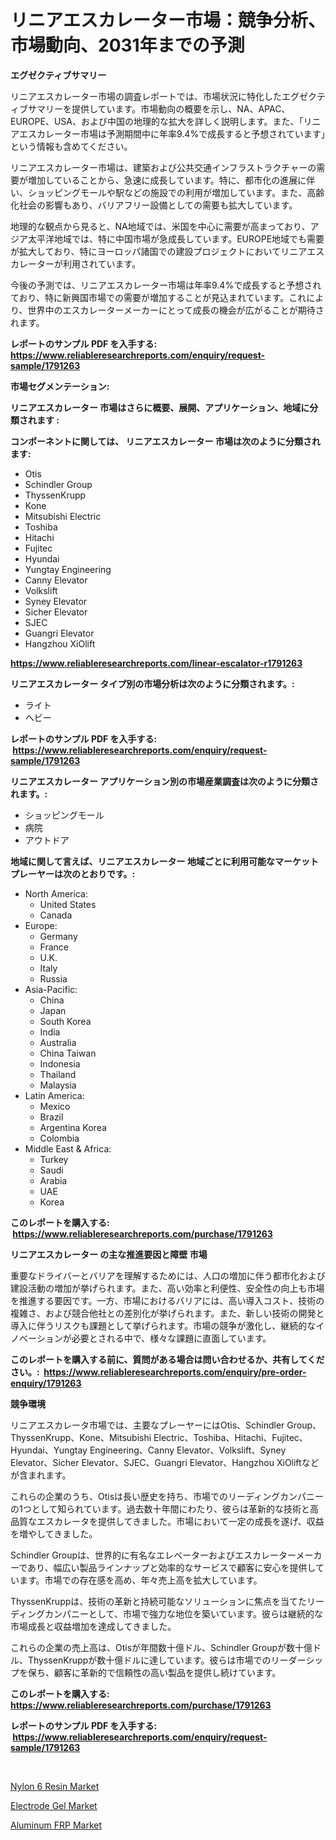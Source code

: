 <p><h1>リニアエスカレーター市場：競争分析、市場動向、2031年までの予測</h1></p><p><strong>エグゼクティブサマリー</strong></p>
<p><p>リニアエスカレーター市場の調査レポートでは、市場状況に特化したエグゼクティブサマリーを提供しています。市場動向の概要を示し、NA、APAC、EUROPE、USA、および中国の地理的な拡大を詳しく説明します。また、「リニアエスカレーター市場は予測期間中に年率9.4%で成長すると予想されています」という情報も含めてください。</p><p>リニアエスカレーター市場は、建築および公共交通インフラストラクチャーの需要が増加していることから、急速に成長しています。特に、都市化の進展に伴い、ショッピングモールや駅などの施設での利用が増加しています。また、高齢化社会の影響もあり、バリアフリー設備としての需要も拡大しています。</p><p>地理的な観点から見ると、NA地域では、米国を中心に需要が高まっており、アジア太平洋地域では、特に中国市場が急成長しています。EUROPE地域でも需要が拡大しており、特にヨーロッパ諸国での建設プロジェクトにおいてリニアエスカレーターが利用されています。</p><p>今後の予測では、リニアエスカレーター市場は年率9.4%で成長すると予想されており、特に新興国市場での需要が増加することが見込まれています。これにより、世界中のエスカレーターメーカーにとって成長の機会が広がることが期待されます。</p></p>
<p><strong>レポートのサンプル PDF を入手する: <a href="https://www.reliableresearchreports.com/enquiry/request-sample/1791263">https://www.reliableresearchreports.com/enquiry/request-sample/1791263</a></strong></p>
<p><strong>市場セグメンテーション:</strong></p>
<p><strong> リニアエスカレーター 市場はさらに概要、展開、アプリケーション、地域に分類されます :</strong></p>
<p><strong>コンポーネントに関しては、 リニアエスカレーター 市場は次のように分類されます: &nbsp;</strong></p>
<p><ul><li>Otis</li><li>Schindler Group</li><li>ThyssenKrupp</li><li>Kone</li><li>Mitsubishi Electric</li><li>Toshiba</li><li>Hitachi</li><li>Fujitec</li><li>Hyundai</li><li>Yungtay Engineering</li><li>Canny Elevator</li><li>Volkslift</li><li>Syney Elevator</li><li>Sicher Elevator</li><li>SJEC</li><li>Guangri Elevator</li><li>Hangzhou XiOlift</li></ul></p>
<p><strong><a href="https://www.reliableresearchreports.com/linear-escalator-r1791263">https://www.reliableresearchreports.com/linear-escalator-r1791263</a></strong></p>
<p><strong> リニアエスカレーター タイプ別の市場分析は次のように分類されます。:</strong></p>
<p><ul><li>ライト</li><li>ヘビー</li></ul></p>
<p><strong>レポートのサンプル PDF を入手する: &nbsp;<a href="https://www.reliableresearchreports.com/enquiry/request-sample/1791263">https://www.reliableresearchreports.com/enquiry/request-sample/1791263</a></strong></p>
<p><strong> リニアエスカレーター アプリケーション別の市場産業調査は次のように分類されます。:</strong></p>
<p><ul><li>ショッピングモール</li><li>病院</li><li>アウトドア</li></ul></p>
<p><strong>地域に関して言えば、リニアエスカレーター 地域ごとに利用可能なマーケットプレーヤーは次のとおりです。:</strong></p>
<p><ul>
    <li>
        North America:
        <ul>
            <li>United States</li>
            <li>Canada</li>
        </ul>
    </li>
    <li>
        Europe:
        <ul>
            <li>Germany</li>
            <li>France</li>
            <li>U.K.</li>
            <li>Italy</li>
            <li>Russia</li>
        </ul>
    </li>
    <li>
        Asia-Pacific:
        <ul>
            <li>China</li>
            <li>Japan</li>
            <li>South Korea</li>
            <li>India</li>
            <li>Australia</li>
            <li>China Taiwan</li>
            <li>Indonesia</li>
            <li>Thailand</li>
            <li>Malaysia</li>
        </ul>
    </li>
    <li>
        Latin America:
        <ul>
            <li>Mexico</li>
            <li>Brazil</li>
            <li>Argentina Korea</li>
            <li>Colombia</li>
        </ul>
    </li>
    <li>
        Middle East & Africa:
        <ul>
            <li>Turkey</li>
            <li>Saudi</li>
            <li>Arabia</li>
            <li>UAE</li>
            <li>Korea</li>
        </ul>
    </li>
    </ul></p>
<p><strong>このレポートを購入する: &nbsp;<a href="https://www.reliableresearchreports.com/purchase/1791263">https://www.reliableresearchreports.com/purchase/1791263</a></strong></p>
<p><strong>リニアエスカレーター の主な推進要因と障壁 市場</strong></p>
<p><p>重要なドライバーとバリアを理解するためには、人口の増加に伴う都市化および建設活動の増加が挙げられます。また、高い効率と利便性、安全性の向上も市場を推進する要因です。一方、市場におけるバリアには、高い導入コスト、技術の複雑さ、および競合他社との差別化が挙げられます。また、新しい技術の開発と導入に伴うリスクも課題として挙げられます。市場の競争が激化し、継続的なイノベーションが必要とされる中で、様々な課題に直面しています。</p></p>
<p><strong>このレポートを購入する前に、質問がある場合は問い合わせるか、共有してください。:&nbsp; <a href="https://www.reliableresearchreports.com/enquiry/pre-order-enquiry/1791263">https://www.reliableresearchreports.com/enquiry/pre-order-enquiry/1791263</a></strong></p>
<p><strong>競争環境</strong></p>
<p><p>リニアエスカレータ市場では、主要なプレーヤーにはOtis、Schindler Group、ThyssenKrupp、Kone、Mitsubishi Electric、Toshiba、Hitachi、Fujitec、Hyundai、Yungtay Engineering、Canny Elevator、Volkslift、Syney Elevator、Sicher Elevator、SJEC、Guangri Elevator、Hangzhou XiOliftなどが含まれます。</p><p>これらの企業のうち、Otisは長い歴史を持ち、市場でのリーディングカンパニーの1つとして知られています。過去数十年間にわたり、彼らは革新的な技術と高品質なエスカレータを提供してきました。市場において一定の成長を遂げ、収益を増やしてきました。</p><p>Schindler Groupは、世界的に有名なエレベーターおよびエスカレーターメーカーであり、幅広い製品ラインナップと効率的なサービスで顧客に安心を提供しています。市場での存在感を高め、年々売上高を拡大しています。</p><p>ThyssenKruppは、技術の革新と持続可能なソリューションに焦点を当てたリーディングカンパニーとして、市場で強力な地位を築いています。彼らは継続的な市場成長と収益増加を達成してきました。</p><p>これらの企業の売上高は、Otisが年間数十億ドル、Schindler Groupが数十億ドル、ThyssenKruppが数十億ドルに達しています。彼らは市場でのリーダーシップを保ち、顧客に革新的で信頼性の高い製品を提供し続けています。</p></p>
<p><strong>このレポートを購入する: &nbsp; <a href="https://www.reliableresearchreports.com/purchase/1791263">https://www.reliableresearchreports.com/purchase/1791263</a></strong></p>
<p><strong>レポートのサンプル PDF を入手する: &nbsp;<a href="https://www.reliableresearchreports.com/enquiry/request-sample/1791263">https://www.reliableresearchreports.com/enquiry/request-sample/1791263</a></strong><strong></strong></p>
<p>&nbsp;</p>
<p><p><a href="https://www.linkedin.com/pulse/nylon-6-resin-market-challenges-opportunities-growth-drivers-p8fde?trackingId=Mi1kpwdIfOE0rYIi0fiENg%3D%3D">Nylon 6 Resin Market</a></p><p><a href="https://www.linkedin.com/pulse/electrode-gel-market-size-global-industry-overview-segmentation-vkjue?trackingId=5e462RdwKBkxRas%2B73oCLQ%3D%3D">Electrode Gel Market</a></p><p><a href="https://www.linkedin.com/pulse/aluminum-frp-market-analysis-examines-its-scope-growth-zeize?trackingId=ib%2FUW4lJ1DOW5CTiAXWHcA%3D%3D">Aluminum FRP Market</a></p></p>